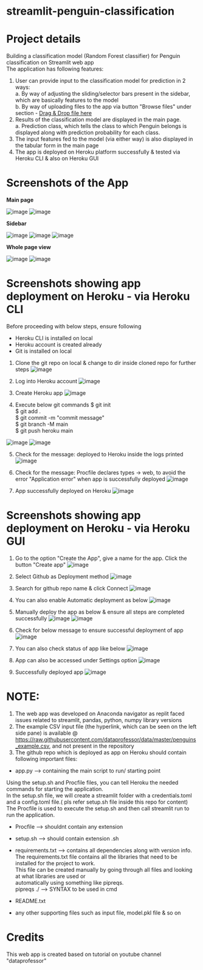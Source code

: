 # streamlit-penguin-classification
# Project details
Building a classification model (Random Forest classifier) for Penguin classification on Streamlit web app </br>
The application has following features:</br>
1. User can provide input to the classification model for prediction in 2 ways:</br>
a. By way of adjusting the sliding/selector bars present in the sidebar, which are basically features to the model</br>
b. By way of uploading files to the app via button "Browse files" under section - <ins>Drag & Drop file here</ins> </br>
2. Results of the classification model are displayed in the main page. </br>
a. Prediction class, which tells the class to which Penguin belongs is displayed along with prediction probability for each class.
3. The input features fed to the model (via either way) is also displayed in the tabular form in the main page
4. The app is deployed on Heroku platform successfully & tested via Heroku CLI & also on Heroku GUI

# Screenshots of the App
**Main page**</br>

![image](https://user-images.githubusercontent.com/56335301/190420096-e5d839b1-f773-496b-90cc-cea03c12e5b9.png)
![image](https://user-images.githubusercontent.com/56335301/190420173-45814462-7225-4542-b83e-4e118b5bfab3.png)


**Sidebar**</br>

![image](https://user-images.githubusercontent.com/56335301/190420267-27c3b371-54ba-426f-98ec-4262ac3a9e56.png)
![image](https://user-images.githubusercontent.com/56335301/190420384-f5921a4a-419b-42e3-8446-87d1713d55fc.png)
![image](https://user-images.githubusercontent.com/56335301/190420458-3933014b-611c-4510-99be-5f420bfb0d9c.png)


**Whole page view**</br>

![image](https://user-images.githubusercontent.com/56335301/190420599-9b8293f9-5590-476d-ac6c-c34ed145f0cd.png)
![image](https://user-images.githubusercontent.com/56335301/190420685-6842acec-5530-42fe-bb68-f934a292f825.png)



# Screenshots showing app deployment on Heroku - via Heroku CLI
Before proceeding with below steps, ensure following
* Heroku CLI is installed on local
* Heroku account is created already
* Git is installed on local

1. Clone the git repo on local & change to dir inside cloned repo for further steps
![image](https://user-images.githubusercontent.com/56335301/190913997-a541e8c2-6be5-4236-b4c6-201446b0dd76.png)

2. Log into Heroku account
![image](https://user-images.githubusercontent.com/56335301/190914112-6a1b56d5-f8c2-4ee6-86a7-0eaf186f81ae.png)

3. Create Heroku app
![image](https://user-images.githubusercontent.com/56335301/190914132-785c44ee-16fe-4582-825c-e9f7c51ddb16.png)

4. Execute below git commands
$ git init </br>
$ git add . </br>
$ git commit -m "commit message" </br>
$ git branch -M main </br>
$ git push heroku main </br>

![image](https://user-images.githubusercontent.com/56335301/190914155-2a917fd3-d80e-4803-9311-cd073ed74390.png)
![image](https://user-images.githubusercontent.com/56335301/190914210-f9907645-7e38-4fc1-8fff-6c5787c7076e.png)

5. Check for the message: deployed to Heroku inside the logs printed
![image](https://user-images.githubusercontent.com/56335301/190914254-967e332f-65c9-4d55-a653-4b7cded80e14.png)

6. Check for the message:  Procfile declares types -> web, to avoid the error "Application error" when app is successfully deployed
![image](https://user-images.githubusercontent.com/56335301/190914270-0dfaff0d-34e2-4b21-bafd-747df9c614de.png)

7. App successfully deployed on Heroku
![image](https://user-images.githubusercontent.com/56335301/190914730-0fcaee82-bf29-4404-a4ec-56067d9e09aa.png)


# Screenshots showing app deployment on Heroku - via Heroku GUI
1. Go to the option "Create the App", give a name for the app. Click the button "Create app"
![image](https://user-images.githubusercontent.com/56335301/190914808-675d9cae-e8b4-4d22-8b86-37c22cd08bd2.png)

2. Select Github as Deployment method
![image](https://user-images.githubusercontent.com/56335301/190914875-466e1e17-459e-4917-be85-a4b59d87480b.png)

3. Search for github repo name & click Connect
![image](https://user-images.githubusercontent.com/56335301/190914910-acf0461c-86b1-478c-8874-4b1887ae3725.png)

4. You can also enable Automatic deployment as below
![image](https://user-images.githubusercontent.com/56335301/190914931-109ebbc1-71c4-424c-8c7a-ddd2558f99fd.png)

5. Manually deploy the app as below & ensure all steps are completed successfully
![image](https://user-images.githubusercontent.com/56335301/190914981-324a2014-6bea-476f-8820-3a180181fdf5.png)
![image](https://user-images.githubusercontent.com/56335301/190915002-b7451f5a-b28d-4cfe-a7df-3f334168e38d.png)

6. Check for below message to ensure successful deployment of app
![image](https://user-images.githubusercontent.com/56335301/190915043-61ffff8d-36d5-4e8f-9835-1f514cfd4944.png)

7. You can also check status of app like below
![image](https://user-images.githubusercontent.com/56335301/190915077-dd5a2859-1c71-487c-a59d-8bb868932118.png)

8. App can also be accessed under Settings option
![image](https://user-images.githubusercontent.com/56335301/190915117-564801c0-5bbb-414f-b963-8c5b3d401607.png)

9. Successfully deployed app
![image](https://user-images.githubusercontent.com/56335301/190915141-7fd225af-c947-4aa1-82c9-fc675cdab16c.png)



# NOTE: 
1. The web app was developed on Anaconda navigator as replit faced issues related to streamlit, pandas, python, numpy library versions
2. The example CSV input file (the hyperlink, which can be seen on the left side pane) is available @ https://raw.githubusercontent.com/dataprofessor/data/master/penguins_example.csv, and not present in the repository
3. The github repo which is deployed as app on Heroku should contain following important files:
- app.py --> containing the main script to run/ starting point

Using the setup.sh and Procfile files, you can tell Heroku the needed commands for starting the application.</br>
In the setup.sh file, we will create a streamlit folder with a credentials.toml and a config.toml file.( pls refer setup.sh file inside this repo for content) </br>
The Procfile is used to execute the setup.sh and then call streamlit run to run the application. </br>

- Procfile --> shouldnt contain any extension
- setup.sh --> should contain extension .sh
- requirements.txt --> contains all dependencies along with version info.</br> The requirements.txt file contains all the libraries that need to be installed for the project to work. </br> This file can be created manually by going through all files and looking at what libraries are used or </br> automatically using something like pipreqs. </br>
pipreqs ./  --> SYNTAX to be used in cmd

- README.txt 
- any other supporting files such as input file, model.pkl file & so on


# Credits
This web app is created based on tutorial on youtube channel "dataprofessor"
